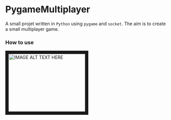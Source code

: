 # PygameMultiplayer

A small projet written in `Python` using `pygame` and `socket`.
The aim is to create a small multiplayer game.


### How to use

<a href="http://www.youtube.com/watch?feature=player_embedded&v=YOUTUBE_VIDEO_ID_HERE
" target="_blank"><img src="http://img.youtube.com/vi/YOUTUBE_VIDEO_ID_HERE/0.jpg" 
alt="IMAGE ALT TEXT HERE" width="240" height="180" border="10" /></a>
